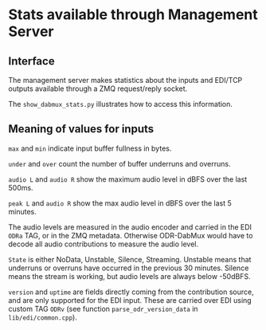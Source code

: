 Stats available through Management Server
=========================================

Interface
---------

The management server makes statistics about the inputs and EDI/TCP outputs
available through a ZMQ request/reply socket.

The `show_dabmux_stats.py` illustrates how to access this information.

Meaning of values for inputs
----------------------------

`max` and `min` indicate input buffer fullness in bytes.

`under` and `over` count the number of buffer underruns and overruns.

`audio L` and `audio R` show the maximum audio level in dBFS over the last 500ms.

`peak L` and `audio R` show the max audio level in dBFS over the last 5 minutes.

The audio levels are measured in the audio encoder and carried in the EDI
`ODRa` TAG, or in the ZMQ metadata. Otherwise ODR-DabMux would have to decode
all audio contributions to measure the audio level.

`State` is either NoData, Unstable, Silence, Streaming.
Unstable means that underruns or overruns have occurred in the previous 30 minutes.
Silence means the stream is working, but audio levels are always below -50dBFS.

`version` and `uptime` are fields directly coming from the contribution source,
and are only supported for the EDI input. These are carried over EDI using custom
TAG `ODRv` (see function `parse_odr_version_data` in `lib/edi/common.cpp`).

